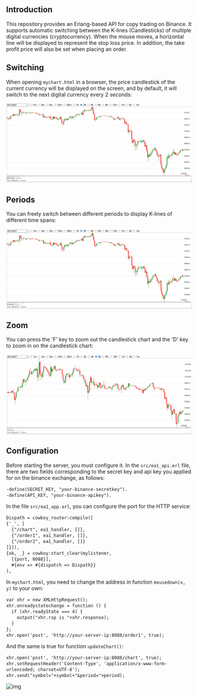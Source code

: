 ## Introduction
This repository provides an Erlang-based API for copy trading on Binance. It supports automatic switching between the K-lines (Candlesticks) of multiple digital currencies (cryptocurrency). When the mouse moves, a horizontal line will be displayed to represent the stop loss price. In addition, the take profit price will also be set when placing an order.

## Switching
When opening `mychart.html` in a browser, the price candlestick of the current currency will be displayed on the screen, and by default, it will switch to the next digital currency every 2 seconds:  

![img](https://github.com/binary2term/res/blob/main/1/1.gif)

## Periods
You can freely switch between different periods to display K-lines of different time spans:  

![img](https://github.com/binary2term/res/blob/main/1/2.gif)

## Zoom
You can press the 'F' key to zoom out the candlestick chart and the 'D' key to zoom in on the candlestick chart:  

![img](https://github.com/binary2term/res/blob/main/1/3.gif?raw=true)

## Configuration
Before starting the server, you must configure it. In the `src/ea1_api.erl` file, there are two fields corresponding to the secret key and api key you applied for on the binance exchange, as follows:
```
-define(SECRET_KEY, "your-binance-secretkey").
-define(API_KEY, "your-binance-apikey").
```
In the file `src/ea1_app.erl`, you can configure the port for the HTTP service:
```
Dispath = cowboy_router:compile([
{'_', [
  {"/chart", ea1_handler, []},
  {"/order1", ea1_handler, []},
  {"/order2", ea1_handler, []}
]}]),
{ok, _} = cowboy:start_clear(mylistener,
  [{port, 8088}],
  #{env => #{dispatch => Dispath}}
),
```
In `mychart.html`, you need to change the address in function `mousedown(x, y)` to your own:
```
var xhr = new XMLHttpRequest();
xhr.onreadystatechange = function () {
  if (xhr.readyState === 4) {
    output("xhr.rsp is "+xhr.response);
  }
};
xhr.open('post', 'http://your-server-ip:8088/order1', true);
```
And the same is true for function `updateChart()`:
```
xhr.open('post', 'http://your-server-ip:8088/chart', true);
xhr.setRequestHeader('Content-Type', 'application/x-www-form-urlencoded; charset=UTF-8');
xhr.send("symbol="+symbol+"&period="+period);
```
![img](https://github.com/binary2term/res/blob/main/1/4.gif)
